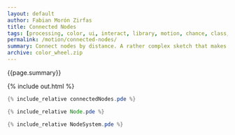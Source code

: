 ```yaml
---
layout: default
author: Fabian Morón Zirfas
title: Connected Nodes
tags: [processing, color, ui, interact, library, motion, chance, class, repeat, Law of Connected Elements, ]
permalink: /motion/connected-nodes/
summary: Connect nodes by distance. A rather complex sketch that makes use of several techniques. Similar to <a href="/gestalten-in-code/chance/connect/">Connect</a> and <a href="/gestalten-in-code/chance/distance/">Distance</a>
archive: color_wheel.zip
---
```


<div class="hero">{{page.summary}}</div>

<!-- more -->

{% include out.html %}

```java
{% include_relative connectedNodes.pde %}
```

```java
{% include_relative Node.pde %}
```

```java
{% include_relative NodeSystem.pde %}
```


